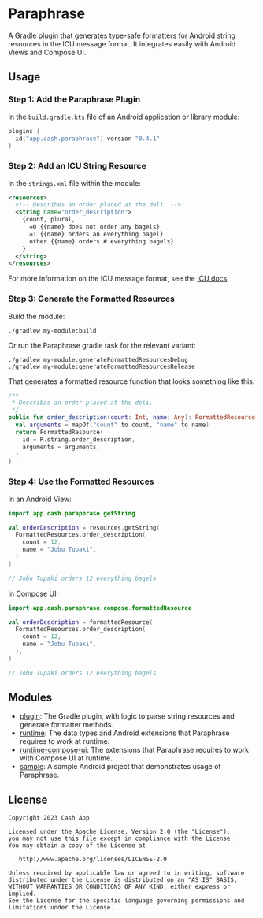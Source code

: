 # Paraphrase

A Gradle plugin that generates type-safe formatters for Android string resources in the ICU message format. It integrates easily with Android Views and Compose UI.

## Usage

### Step 1: Add the Paraphrase Plugin

In the `build.gradle.kts` file of an Android application or library module:

```kotlin
plugins {
  id("app.cash.paraphrase") version "0.4.1"
}
```

### Step 2: Add an ICU String Resource

In the `strings.xml` file within the module:

```xml
<resources>
  <!-- Describes an order placed at the deli. -->
  <string name="order_description">
    {count, plural,
      =0 {{name} does not order any bagels}
      =1 {{name} orders an everything bagel}
      other {{name} orders # everything bagels}
    }
  </string>
</resources>
```

For more information on the ICU message format, see the [ICU docs](https://unicode-org.github.io/icu/userguide/format_parse/messages).

### Step 3: Generate the Formatted Resources

Build the module:

```shell
./gradlew my-module:build
```

Or run the Paraphrase gradle task for the relevant variant:

```shell
./gradlew my-module:generateFormattedResourcesDebug
./gradlew my-module:generateFormattedResourcesRelease
```

That generates a formatted resource function that looks something like this:
```kotlin
/**
 * Describes an order placed at the deli.
 */
public fun order_description(count: Int, name: Any): FormattedResource {
  val arguments = mapOf("count" to count, "name" to name)
  return FormattedResource(
    id = R.string.order_description,
    arguments = arguments,
  )
}
```


### Step 4: Use the Formatted Resources

In an Android View:

```kotlin
import app.cash.paraphrase.getString

val orderDescription = resources.getString(
  FormattedResources.order_description(
    count = 12,
    name = "Jobu Tupaki",
  )
)

// Jobu Tupaki orders 12 everything bagels
```

In Compose UI:

```kotlin
import app.cash.paraphrase.compose.formattedResource

val orderDescription = formattedResource(
  FormattedResources.order_description(
    count = 12,
    name = "Jobu Tupaki",
  ),
)

// Jobu Tupaki orders 12 everything bagels
```

## Modules

* [plugin](plugin): The Gradle plugin, with logic to parse string resources and generate formatter methods.
* [runtime](runtime): The data types and Android extensions that Paraphrase requires to work at runtime.
* [runtime-compose-ui](runtime-compose-ui): The extensions that Paraphrase requires to work with Compose UI at runtime.
* [sample](sample): A sample Android project that demonstrates usage of Paraphrase.

## License

    Copyright 2023 Cash App

    Licensed under the Apache License, Version 2.0 (the "License");
    you may not use this file except in compliance with the License.
    You may obtain a copy of the License at

       http://www.apache.org/licenses/LICENSE-2.0

    Unless required by applicable law or agreed to in writing, software
    distributed under the License is distributed on an "AS IS" BASIS,
    WITHOUT WARRANTIES OR CONDITIONS OF ANY KIND, either express or implied.
    See the License for the specific language governing permissions and
    limitations under the License.
